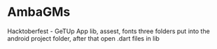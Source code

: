 # AmbaGMs
Hacktoberfest - GeTUp App
lib, assest, fonts three folders put into the android project folder, after that open .dart files in lib
